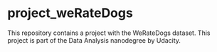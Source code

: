 # project_weRateDogs
This repository contains a project with the WeRateDogs dataset. This project is part of the Data Analysis nanodegree by Udacity.
